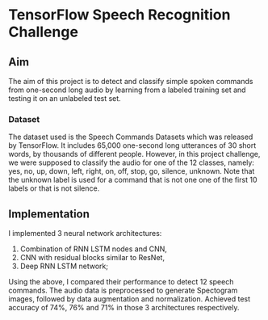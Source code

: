 # TensorFlow Speech Recognition Challenge

## Aim

The aim of this project is to detect and classify simple spoken commands from one-second long audio by learning from a labeled training set and testing it on an unlabeled test set. 

### Dataset

The dataset used is the Speech Commands Datasets which was released by TensorFlow. It includes 65,000 one-second long utterances of 30 short words, by thousands of different people. However, in this project challenge, we were supposed to classify the audio for one of the 12 classes, namely: yes, no, up, down, left, right, on, off, stop, go, silence, unknown. Note that the unknown label is used for a command that is not one one of the first 10 labels or that is not silence.

## Implementation
I implemented 3 neural network architectures: 
1) Combination of RNN LSTM nodes and CNN, 
2) CNN with residual blocks similar to ResNet, 
3) Deep RNN LSTM network; 

Using the above, I compared their performance to detect 12 speech commands. The audio data is preprocessed to generate Spectogram images, followed by data augmentation and normalization. Achieved test accuracy of 74%, 76% and 71% in those 3 architectures respectively.
